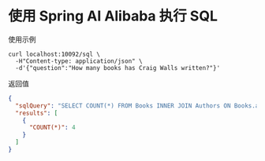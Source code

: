 # 使用 Spring AI Alibaba 执行 SQL

使用示例

```shell
curl localhost:10092/sql \
  -H"Content-type: application/json" \
  -d'{"question":"How many books has Craig Walls written?"}'
```

返回值

```json
{
  "sqlQuery": "SELECT COUNT(*) FROM Books INNER JOIN Authors ON Books.author_ref = Authors.id WHERE Authors.firstName = 'Craig' AND Authors.lastName = 'Walls'",
  "results": [
    {
      "COUNT(*)": 4
    }
  ]
}
```